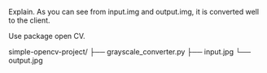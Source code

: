 Explain.
As you can see from input.img and output.img, it is converted well to the client.

Use package
open CV.

simple-opencv-project/
├── grayscale_converter.py
├── input.jpg
└── output.jpg
